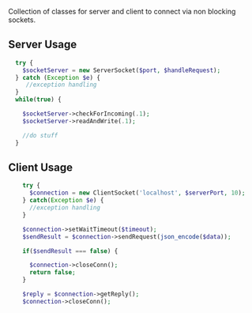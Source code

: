 Collection of classes for server and client to connect via non blocking sockets.

## Server Usage
```php
  try {
    $socketServer = new ServerSocket($port, $handleRequest);
  } catch (Exception $e) {
     //exception handling
  }
  while(true) {

    $socketServer->checkForIncoming(.1);
    $socketServer->readAndWrite(.1);

    //do stuff
  }
```
## Client Usage
```php
    try { 
      $connection = new ClientSocket('localhost', $serverPort, 10);
    } catch(Exception $e) {
      //exception handling
    }

    $connection->setWaitTimeout($timeout);
    $sendResult = $connection->sendRequest(json_encode($data));

    if($sendResult === false) {

      $connection->closeConn();
      return false;
    }

    $reply = $connection->getReply();
    $connection->closeConn();
```
